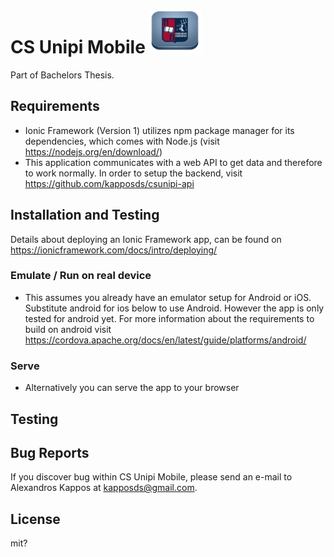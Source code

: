 # CS Unipi Mobile <img src="https://github.com/kapposds/csunipi-mobile/blob/master/resources/android/icon/drawable-xxxhdpi-icon.png" width="85" height="70" />

Part of Bachelors Thesis. 

## Requirements

* Ionic Framework (Version 1) utilizes npm package manager for its dependencies, which comes with Node.js (visit https://nodejs.org/en/download/) 
* This application communicates with a web API to get data and therefore to work normally. In order to setup the backend, visit https://github.com/kapposds/csunipi-api 

## Installation and Testing


Details about deploying an Ionic Framework app, can be found on https://ionicframework.com/docs/intro/deploying/
### Emulate / Run on real device
* This assumes you already have an emulator setup for Android or iOS. Substitute android for ios below to use Android. However the app is only tested for android yet. For more information about the requirements to build on android visit https://cordova.apache.org/docs/en/latest/guide/platforms/android/

### Serve 
* Alternatively you can serve the app to your browser 



## Testing


## Bug Reports

If you discover bug within CS Unipi Mobile, please send an e-mail to Alexandros Kappos at kapposds@gmail.com.

## License

mit?
